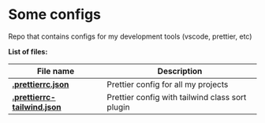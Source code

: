 # Some configs

Repo that contains configs for my development tools (vscode, prettier, etc)

**List of files:**

| File name                                                  | Description                                     |
| ---------------------------------------------------------- | ----------------------------------------------- |
| **[.prettierrc.json](.prettierrc.json)**                   | Prettier config for all my projects             |
| **[.prettierrc-tailwind.json](.prettierrc-tailwind.json)** | Prettier config with tailwind class sort plugin |
